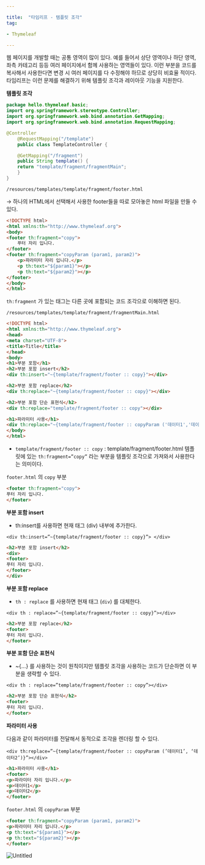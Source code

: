 ```yaml
---

title:  "타임리프 - 템플릿 조각"
tag:

- Thymeleaf

---
```


웹 페이지를 개발할 때는 공통 영역이 많이 있다. 예를 들어서 상단 영역이나 하단 영역, 좌측 카테고리 등등 여러 페이지에서 함께 사용하는 영역들이 있다. 이런 부분을 코드를 복사해서 사용한다면 변경 시 여러 페이지를 다 수정해야 하므로 상당히 비효율 적이다. 타임리프는 이런 문제를 해결하기 위해 템플릿 조각과 레이아웃 기능을 지원한다. 

**템플릿 조각**

```java
package hello.thymeleaf.basic;
import org.springframework.stereotype.Controller;
import org.springframework.web.bind.annotation.GetMapping;
import org.springframework.web.bind.annotation.RequestMapping;

@Controller
	@RequestMapping("/template")
	public class TemplateController {

	@GetMapping("/fragment")
	public String template() {
	return "template/fragment/fragmentMain";
	}
}
```

`/resources/templates/template/fragment/footer.html`

→ 하나의 HTML에서 선택해서 사용한 footer들을 따로 모아놓은 html 파일을 만들 수 있다. 

```html
<!DOCTYPE html>
<html xmlns:th="http://www.thymeleaf.org">
<body>
<footer th:fragment="copy">
	푸터 자리 입니다.
</footer>
<footer th:fragment="copyParam (param1, param2)">
	<p>파라미터 자리 입니다.</p>
	<p th:text="${param1}"></p>
	<p th:text="${param2}"></p>
</footer>
</body>
</html>
```

`th:fragment` 가 있는 태그는 다른 곳에 포함되는 코드 조각으로 이해하면 된다.

`/resources/templates/template/fragment/fragmentMain.html`

```html
<!DOCTYPE html>
<html xmlns:th="http://www.thymeleaf.org">
<head>
<meta charset="UTF-8">
<title>Title</title>
</head>
<body>
<h1>부분 포함</h1>
<h2>부분 포함 insert</h2>
<div th:insert="~{template/fragment/footer :: copy}"></div>

<h2>부분 포함 replace</h2>
<div th:replace="~{template/fragment/footer :: copy}"></div>

<h2>부분 포함 단순 표현식</h2>
<div th:replace="template/fragment/footer :: copy"></div>

<h1>파라미터 사용</h1>
<div th:replace="~{template/fragment/footer :: copyParam ('데이터1','데이터2')}"></div>
</body>
</html>
```

- `template/fragment/footer :: copy` : template/fragment/footer.html 템플릿에 있는 `th:fragment=”copy”` 라는 부분을 템플릿 조각으로 가져와서 사용한다는 의미이다.

`footer.html` 의 `copy` 부분

```html
<footer th:fragment="copy">
푸터 자리 입니다.
</footer>
```

**부분 포함 insert**

- th:insert를 사용하면 현재 태그 (div) 내부에 추가한다.

`<div th:insert=”~{template/fragment/footer :: copy}”> </div>`

```html
<h2>부분 포함 insert</h2>
<div>
<footer>
푸터 자리 입니다.
</footer>
</div>
```

**부분 포함 replace**

- `th : replace` 를 사용하면 현재 태그 (`div`) 를 대체한다.

`<div th : replace=”~{template/fragment/footer :: copy}”></div>`

```html
<h2>부분 포함 replace</h2>
<footer>
푸터 자리 입니다.
</footer>
```

**부분 포함 단순 표현식**

- ~{…} 를 사용하는 것이 원칙이지만 템플릿 조각을 사용하는 코드가 단순하면 이 부분을 생략할 수 있다.

`<div th : replace=”template/fragment/footer :: copy”></div>`

```html
<h2>부분 포함 단순 표현식</h2>
<footer>
푸터 자리 입니다.
</footer>
```

**파라미터 사용**

다음과 같이 파라미터를 전달해서 동적으로 조각을 렌더링 할 수 있다.

`<div th:replace=”~{template/fragment/footer :: copyParam (’데이터1’, ‘데이터2’)}”></div>`

```html
<h1>파라미터 사용</h1>
<footer>
<p>파라미터 자리 입니다.</p>
<p>데이터1</p>
<p>데이터2</p>
</footer>
```

`footer.html` 의 `copyParam` 부분

```html
<footer th:fragment="copyParam (param1, param2)">
<p>파라미터 자리 입니다.</p>
<p th:text="${param1}"></p>
<p th:text="${param2}"></p>
</footer>
```

![Untitled](%E1%84%90%E1%85%A1%E1%84%8B%E1%85%B5%E1%86%B7%E1%84%85%E1%85%B5%E1%84%91%E1%85%B3%20-%20%E1%84%90%E1%85%A6%E1%86%B7%E1%84%91%E1%85%B3%E1%86%AF%E1%84%85%E1%85%B5%E1%86%BA%20%E1%84%8C%E1%85%A9%E1%84%80%E1%85%A1%E1%86%A8%2059c010f1cc044c8faaedcd93e1e2c2c3/Untitled.png)